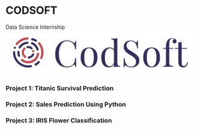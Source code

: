 # CODSOFT
Data Science Internship
![Logo](logo.png)
### Project 1: Titanic Survival Prediction
### Project 2: Sales Prediction Using Python
### Project 3: IRIS Flower Classification

